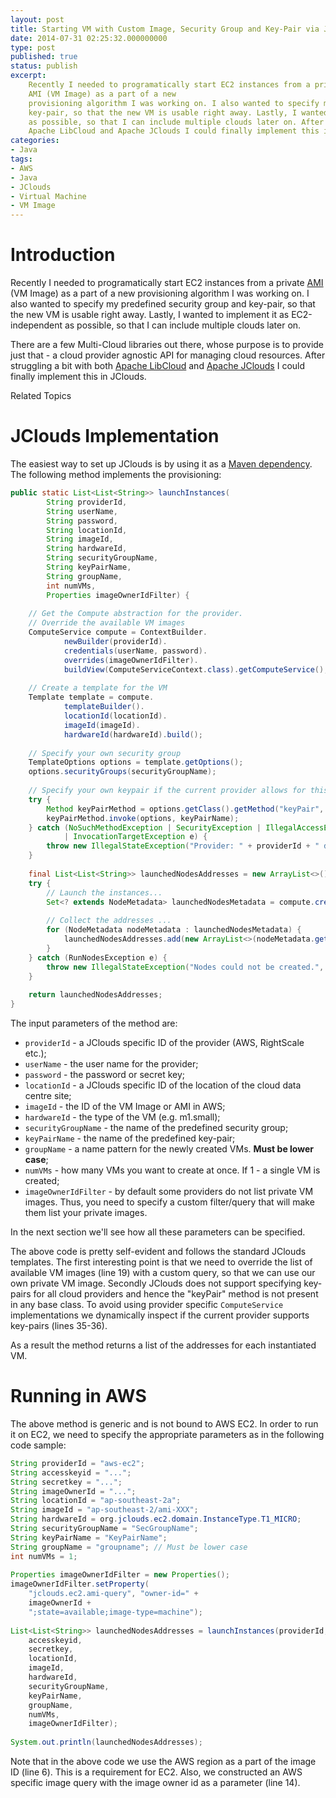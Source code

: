 ```yaml
---
layout: post
title: Starting VM with Custom Image, Security Group and Key-Pair via JClouds
date: 2014-07-31 02:25:32.000000000
type: post
published: true
status: publish
excerpt: 
    Recently I needed to programatically start EC2 instances from a private 
    AMI (VM Image) as a part of a new 
    provisioning algorithm I was working on. I also wanted to specify my predefined security group and 
    key-pair, so that the new VM is usable right away. Lastly, I wanted to implement it as EC2-independent 
    as possible, so that I can include multiple clouds later on. After struggling a bit with both 
    Apache LibCloud and Apache JClouds I could finally implement this in JClouds ...
categories:
- Java
tags:
- AWS
- Java
- JClouds
- Virtual Machine
- VM Image
---
```


# Introduction

Recently I needed to programatically start EC2 instances from a private 
[AMI](http://docs.aws.amazon.com/AWSEC2/latest/UserGuide/AMIs.html) (VM Image) as a part of a new 
provisioning algorithm I was working on. I also wanted to specify my predefined security group and 
key-pair, so that the new VM is usable right away. Lastly, I wanted to implement it as EC2-independent 
as possible, so that I can include multiple clouds later on.

There are a few Multi-Cloud libraries out there, whose purpose is to provide just that - a cloud 
provider agnostic API for managing cloud resources. After struggling a bit with both 
[Apache LibCloud](https://libcloud.apache.org/) and 
[Apache JClouds](https://jclouds.apache.org/) I could finally implement this in JClouds.


<div class="mid-page-ads in-body-ads ad-secion">
    <div class="ad-header ad-header-body">Related Topics</div>
    <script id="mNCC" language="javascript">
        if (window.innerWidth >= 1024) {
          medianet_width = "600";
          medianet_height = "250";
          medianet_crid = "459711728";
        } else {
          medianet_width=Math.min(250, window.innerWidth).toString();
          medianet_height = "250";
          medianet_crid = "318234500";
        }
        medianet_versionId = "3111299"; 
      </script>
    <script src="//contextual.media.net/nmedianet.js?cid=8CU4WBM36"></script>
</div>


# JClouds Implementation

The easiest way to set up JClouds is by using it as a 
[Maven dependency](https://jclouds.apache.org/start/install/). 
The following method implements the provisioning:

```java
public static List<List<String>> launchInstances(
        String providerId,
        String userName,
        String password,
        String locationId,
        String imageId,
        String hardwareId,
        String securityGroupName,
        String keyPairName,
        String groupName,
        int numVMs,
        Properties imageOwnerIdFilter) {
 
    // Get the Compute abstraction for the provider.
    // Override the available VM images
    ComputeService compute = ContextBuilder.
            newBuilder(providerId).
            credentials(userName, password).
            overrides(imageOwnerIdFilter).
            buildView(ComputeServiceContext.class).getComputeService();
 
    // Create a template for the VM
    Template template = compute.
            templateBuilder().
            locationId(locationId).
            imageId(imageId).
            hardwareId(hardwareId).build();
 
    // Specify your own security group
    TemplateOptions options = template.getOptions();
    options.securityGroups(securityGroupName);
 
    // Specify your own keypair if the current provider allows for this
    try {
        Method keyPairMethod = options.getClass().getMethod("keyPair", String.class);
        keyPairMethod.invoke(options, keyPairName);
    } catch (NoSuchMethodException | SecurityException | IllegalAccessException | IllegalArgumentException
            | InvocationTargetException e) {
        throw new IllegalStateException("Provider: " + providerId + " does not support specifying key-pairs.", e);
    }
 
    final List<List<String>> launchedNodesAddresses = new ArrayList<>();
    try {
        // Launch the instances...
        Set<? extends NodeMetadata> launchedNodesMetadata = compute.createNodesInGroup(groupName, numVMs, template);
 
        // Collect the addresses ...
        for (NodeMetadata nodeMetadata : launchedNodesMetadata) {
            launchedNodesAddresses.add(new ArrayList<>(nodeMetadata.getPublicAddresses()));
        }
    } catch (RunNodesException e) {
        throw new IllegalStateException("Nodes could not be created.", e);
    }
 
    return launchedNodesAddresses;
}
```

The input parameters of the method are:

*   `providerId` - a JClouds specific ID of the provider (AWS, RightScale etc.);
*   `userName` - the user name for the provider;
*   `password` - the password or secret key;
*   `locationId` - a JClouds specific ID of the location of the cloud data centre site;
*   `imageId` - the ID of the VM Image or AMI in AWS;
*   `hardwareId` - the type of the VM (e.g. m1.small);
*   `securityGroupName` - the name of the predefined security group;
*   `keyPairName` - the name of the predefined key-pair;
*   `groupName` - a name pattern for the newly created VMs. **Must be lower case**;
*   `numVMs` - how many VMs you want to create at once. If 1 - a single VM is created;
*   `imageOwnerIdFilter` - by default some providers do not list private VM images. Thus, you need to specify a custom filter/query that will make them list your private images.

In the next section we'll see how all these parameters can be specified.

The above code is pretty self-evident and follows the standard JClouds templates. 
The first interesting point is that we need to override the list of available VM images 
(line 19) with a custom query, so that we can use our own private VM image. 
Secondly JClouds does not support specifying key-pairs for all cloud providers and hence the 
"keyPair" method is not present in any base class. To avoid using provider specific `ComputeService` 
implementations we dynamically inspect if the current provider supports key-pairs (lines 35-36).

As a result the method returns a list of the addresses for each instantiated VM.

# Running in AWS

The above method is generic and is not bound to AWS EC2. 
In order to run it on EC2, we need to specify the appropriate parameters as in the following code sample:

```java
String providerId = "aws-ec2";
String accesskeyid = "...";
String secretkey = "...";
String imageOwnerId = "...";
String locationId = "ap-southeast-2a";
String imageId = "ap-southeast-2/ami-XXX";
String hardwareId = org.jclouds.ec2.domain.InstanceType.T1_MICRO;
String securityGroupName = "SecGroupName";
String keyPairName = "KeyPairName";
String groupName = "groupname"; // Must be lower case
int numVMs = 1;
 
Properties imageOwnerIdFilter = new Properties();
imageOwnerIdFilter.setProperty(
    "jclouds.ec2.ami-query", "owner-id=" +
    imageOwnerId +
    ";state=available;image-type=machine");
 
List<List<String>> launchedNodesAddresses = launchInstances(providerId,
    accesskeyid,
    secretkey,
    locationId,
    imageId,
    hardwareId,
    securityGroupName,
    keyPairName,
    groupName,
    numVMs,
    imageOwnerIdFilter);
 
System.out.println(launchedNodesAddresses);
```

Note that in the above code we use the AWS region as a part of the image ID (line 6). 
This is a requirement for EC2. Also, we constructed an AWS specific image query with 
the image owner id as a parameter (line 14).
